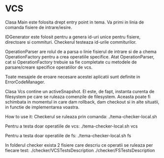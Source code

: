 # VCS

Clasa Main este folosita drept entry point in tema.
Va primi in linia de comanda fisiere de intrare/iesire.

IDGenerator este folosit pentru a genera id-uri unice pentru fisiere,
directoare si commituri.
Checkerul testeaza id-urile commiturilor.

OperationParser are rolul de a parsa o linie fisierul de intrare si de a chema
OperationFactory pentru a crea operatiile specifice.
Atat OperationParser, cat si OperationFactory trebuie sa fie completate cu 
metodele de parsare/creare specifice operatiilor de vcs.

Toate mesajele de eroare necesare acestei aplicatii sunt definite in ErrorCodeManager.

Clasa Vcs contine un activeSnapshot. El este, de fapt, instanta curenta de
filesystem pe care se ruleaza comenzile de filesystem. Aceasta poate fi
schimbata in momentul in care dam rollback, dam checkout si in alte situatii,
in functie de implementarea voastra.

How to use it:
Checkerul se ruleaza prin comanda:
./tema-checker-local.sh

Pentru a testa doar operatiile de vcs:
./tema-checker-local.sh vcs

Pentru a testa doar operatiile de fs:
./tema-checker-local.sh fs

In folderul checker exista 2 fisiere care descriu ce operatii se ruleaza per fiecare test:
./checker/VCSTestsDescription
./checker/FSTestsDescription
